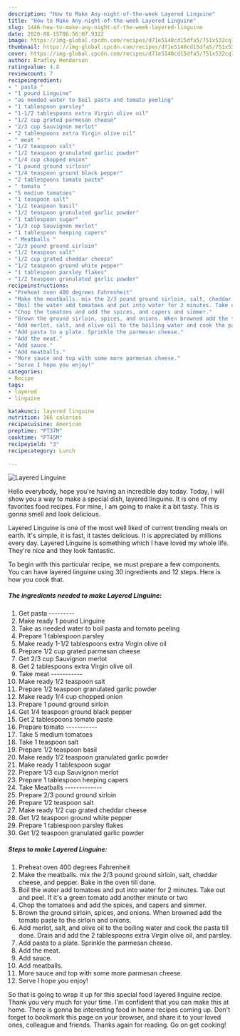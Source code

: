 ```yaml
---
description: "How to Make Any-night-of-the-week Layered Linguine"
title: "How to Make Any-night-of-the-week Layered Linguine"
slug: 1446-how-to-make-any-night-of-the-week-layered-linguine
date: 2020-08-15T06:56:07.932Z
image: https://img-global.cpcdn.com/recipes/d71e5140cd15dfa5/751x532cq70/layered-linguine-recipe-main-photo.jpg
thumbnail: https://img-global.cpcdn.com/recipes/d71e5140cd15dfa5/751x532cq70/layered-linguine-recipe-main-photo.jpg
cover: https://img-global.cpcdn.com/recipes/d71e5140cd15dfa5/751x532cq70/layered-linguine-recipe-main-photo.jpg
author: Bradley Henderson
ratingvalue: 4.8
reviewcount: 7
recipeingredient:
- " pasta "
- "1 pound Linguine"
- "as needed water to boil pasta and tomato peeling"
- "1 tablespoon parsley"
- "1-1/2 tablespoons extra Virgin olive oil"
- "1/2 cup grated parmesan cheese"
- "2/3 cup Sauvignon merlot"
- "2 tablespoons extra Virgin olive oil"
- " meat "
- "1/2 teaspoon salt"
- "1/2 teaspoon granulated garlic powder"
- "1/4 cup chopped onion"
- "1 pound ground sirloin"
- "1/4 teaspoon ground black pepper"
- "2 tablespoons tomato paste"
- " tomato "
- "5 medium tomatoes"
- "1 teaspoon salt"
- "1/2 teaspoon basil"
- "1/2 teaspoon granulated garlic powder"
- "1 tablespoon sugar"
- "1/3 cup Sauvignon merlot"
- "1 tablespoon heeping capers"
- " Meatballs "
- "2/3 pound ground sirloin"
- "1/2 teaspoon salt"
- "1/2 cup grated cheddar cheese"
- "1/2 teaspoon ground white pepper"
- "1 tablespoon parsley flakes"
- "1/2 teaspoon granulated garlic powder"
recipeinstructions:
- "Preheat oven 400 degrees Fahrenheit"
- "Make the meatballs. mix the 2/3 pound ground sirloin, salt, cheddar cheese, and pepper. Bake in the oven till done."
- "Boil the water add tomatoes and put into water for 2 minutes. Take out and peel. If it&#39;s a green tomato add another minute or two"
- "Chop the tomatoes and add the spices, and capers and simmer."
- "Brown the ground sirloin, spices, and onions. When browned add the tomato paste to the sirloin and onions."
- "Add merlot, salt, and olive oil to the boiling water and cook the pasta till done. Drain and add the 2 tablespoons extra Virgin olive oil, and parsley."
- "Add pasta to a plate. Sprinkle the parmesan cheese."
- "Add the meat."
- "Add sauce."
- "Add meatballs."
- "More sauce and top with some more parmesan cheese."
- "Serve I hope you enjoy!"
categories:
- Recipe
tags:
- layered
- linguine

katakunci: layered linguine 
nutrition: 166 calories
recipecuisine: American
preptime: "PT37M"
cooktime: "PT45M"
recipeyield: "3"
recipecategory: Lunch

---
```



![Layered Linguine](https://img-global.cpcdn.com/recipes/d71e5140cd15dfa5/751x532cq70/layered-linguine-recipe-main-photo.jpg)

Hello everybody, hope you're having an incredible day today. Today, I will show you a way to make a special dish, layered linguine. It is one of my favorites food recipes. For mine, I am going to make it a bit tasty. This is gonna smell and look delicious.

Layered Linguine is one of the most well liked of current trending meals on earth. It's simple, it is fast, it tastes delicious. It is appreciated by millions every day. Layered Linguine is something which I have loved my whole life. They're nice and they look fantastic.




To begin with this particular recipe, we must prepare a few components. You can have layered linguine using 30 ingredients and 12 steps. Here is how you cook that.

<!--inarticleads1-->

##### The ingredients needed to make Layered Linguine:

1. Get  pasta ---------
1. Make ready 1 pound Linguine
1. Take as needed water to boil pasta and tomato peeling
1. Prepare 1 tablespoon parsley
1. Make ready 1-1/2 tablespoons extra Virgin olive oil
1. Prepare 1/2 cup grated parmesan cheese
1. Get 2/3 cup Sauvignon merlot
1. Get 2 tablespoons extra Virgin olive oil
1. Take  meat -----------
1. Make ready 1/2 teaspoon salt
1. Prepare 1/2 teaspoon granulated garlic powder
1. Make ready 1/4 cup chopped onion
1. Prepare 1 pound ground sirloin
1. Get 1/4 teaspoon ground black pepper
1. Get 2 tablespoons tomato paste
1. Prepare  tomato -----------
1. Take 5 medium tomatoes
1. Take 1 teaspoon salt
1. Prepare 1/2 teaspoon basil
1. Make ready 1/2 teaspoon granulated garlic powder
1. Make ready 1 tablespoon sugar
1. Prepare 1/3 cup Sauvignon merlot
1. Prepare 1 tablespoon heeping capers
1. Take  Meatballs -------------
1. Prepare 2/3 pound ground sirloin
1. Prepare 1/2 teaspoon salt
1. Make ready 1/2 cup grated cheddar cheese
1. Get 1/2 teaspoon ground white pepper
1. Prepare 1 tablespoon parsley flakes
1. Get 1/2 teaspoon granulated garlic powder




<!--inarticleads2-->

##### Steps to make Layered Linguine:

1. Preheat oven 400 degrees Fahrenheit
1. Make the meatballs. mix the 2/3 pound ground sirloin, salt, cheddar cheese, and pepper. Bake in the oven till done.
1. Boil the water add tomatoes and put into water for 2 minutes. Take out and peel. If it&#39;s a green tomato add another minute or two
1. Chop the tomatoes and add the spices, and capers and simmer.
1. Brown the ground sirloin, spices, and onions. When browned add the tomato paste to the sirloin and onions.
1. Add merlot, salt, and olive oil to the boiling water and cook the pasta till done. Drain and add the 2 tablespoons extra Virgin olive oil, and parsley.
1. Add pasta to a plate. Sprinkle the parmesan cheese.
1. Add the meat.
1. Add sauce.
1. Add meatballs.
1. More sauce and top with some more parmesan cheese.
1. Serve I hope you enjoy!




So that is going to wrap it up for this special food layered linguine recipe. Thank you very much for your time. I'm confident that you can make this at home. There is gonna be interesting food in home recipes coming up. Don't forget to bookmark this page on your browser, and share it to your loved ones, colleague and friends. Thanks again for reading. Go on get cooking!
